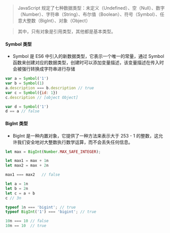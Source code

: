 > JavaScript 规定了七种数据类型：未定义（Undefined）、空（Null）、数字（Number）、字符串（String）、布尔值（Boolean）、符号（Symbol）、任意大整数（BigInt）、对象（Object）

> 其中，只有对象是引用类型，其他都是基本类型。


#### Symbol 类型

- Symbol 是 ES6 中引入的新数据类型，它表示一个唯一的常量，通过 Symbol 函数来创建对应的数据类型，创建时可以添加变量描述，该变量描述在传入时会被强行转换成字符串进行存储

```js
var a = Symbol('1')
var b = Symbol(1)
a.description === b.description // true
var c = Symbol({id: 1})
c.description // [object Object]

var d = Symbol('1')
d == a // false
```

#### BigInt 类型

- BigInt 是一种内置对象，它提供了一种方法来表示大于 253 - 1 的整数，这允许我们安全地对大整数执行数学运算，而不会丢失任何信息。
```js
let max = BigInt(Number.MAX_SAFE_INTEGER);

let max1 = max + 1n
let max2 = max + 2n

max1 === max2   // false

```

```js
let a = 1n
let b = 2n
let c = a + b
c // 3n
```
```js
typeof 1n === 'bigint'; // true 
typeof BigInt('1') === 'bigint'; // true 

10n === 10 // false 
10n == 10  // true 
```